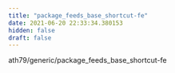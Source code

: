 ```yaml
---
title: "package_feeds_base_shortcut-fe"
date: 2021-06-20 22:33:34.380153
hidden: false
draft: false
---
```


ath79/generic/package_feeds_base_shortcut-fe

